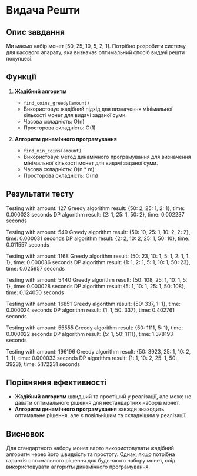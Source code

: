 # Видача Решти

## Опис завдання

Ми маємо набір монет [50, 25, 10, 5, 2, 1]. Потрібно розробити систему для касового апарату, яка визначає оптимальний спосіб видачі решти покупцеві.

## Функції

1. **Жадібний алгоритм**
    - `find_coins_greedy(amount)`
    - Використовує жадібний підхід для визначення мінімальної кількості монет для видачі заданої суми.
    - Часова складність: O(n)
    - Просторова складність: O(1)

2. **Алгоритм динамічного програмування**
    - `find_min_coins(amount)`
    - Використовує метод динамічного програмування для визначення мінімальної кількості монет для видачі заданої суми.
    - Часова складність: O(n * m)
    - Просторова складність: O(m)

## Результати тесту

Testing with amount: 127
Greedy algorithm result: {50: 2, 25: 1, 2: 1}, time: 0.000023 seconds
DP algorithm result: {2: 1, 25: 1, 50: 2}, time: 0.002237 seconds

Testing with amount: 549
Greedy algorithm result: {50: 10, 25: 1, 10: 2, 2: 2}, time: 0.000031 seconds
DP algorithm result: {2: 2, 10: 2, 25: 1, 50: 10}, time: 0.011557 seconds

Testing with amount: 1168
Greedy algorithm result: {50: 23, 10: 1, 5: 1, 2: 1, 1: 1}, time: 0.000036 seconds
DP algorithm result: {1: 1, 2: 1, 5: 1, 10: 1, 50: 23}, time: 0.025957 seconds

Testing with amount: 5440
Greedy algorithm result: {50: 108, 25: 1, 10: 1, 5: 1}, time: 0.000028 seconds
DP algorithm result: {5: 1, 10: 1, 25: 1, 50: 108}, time: 0.124050 seconds

Testing with amount: 16851
Greedy algorithm result: {50: 337, 1: 1}, time: 0.000024 seconds
DP algorithm result: {1: 1, 50: 337}, time: 0.402761 seconds

Testing with amount: 55555
Greedy algorithm result: {50: 1111, 5: 1}, time: 0.000022 seconds
DP algorithm result: {5: 1, 50: 1111}, time: 1.378193 seconds

Testing with amount: 196196
Greedy algorithm result: {50: 3923, 25: 1, 10: 2, 1: 1}, time: 0.000033 seconds
DP algorithm result: {1: 1, 10: 2, 25: 1, 50: 3923}, time: 5.172231 seconds


## Порівняння ефективності

- **Жадібний алгоритм** швидший та простіший у реалізації, але може не давати оптимального рішення для нестандартних наборів монет.
- **Алгоритм динамічного програмування** завжди знаходить оптимальне рішення, але є повільнішим та складнішим у реалізації.

## Висновок

Для стандартного набору монет варто використовувати жадібний алгоритм через його швидкість та простоту. Однак, якщо потрібна гарантія оптимального рішення для будь-якого набору монет, слід використовувати алгоритм динамічного програмування.
